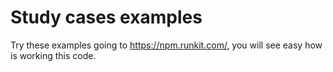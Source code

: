 # Study cases examples

Try these examples going to https://npm.runkit.com/, you will see easy how is working this code.